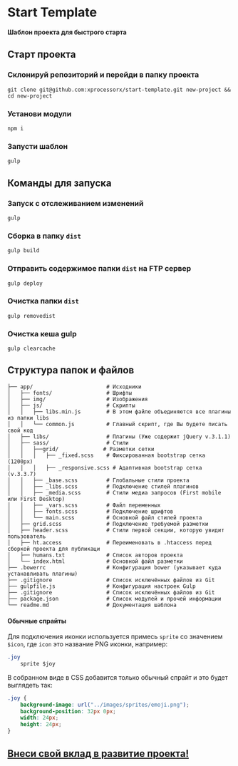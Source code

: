 # Start Template
**Шаблон проекта для быстрого старта**


## Старт проекта

### Склонируй репозиторий и перейди в папку проекта
```
git clone git@github.com:xprocessorx/start-template.git new-project && cd new-project
```

### Установи модули
```
npm i
```

### Запусти шаблон
```
gulp
```


## Команды для запуска

### Запуск с отслеживанием изменений
```
gulp
```

### Сборка в папку `dist`
```
gulp build
```

### Отправить содержимое папки `dist` на FTP сервер
```
gulp deploy
```

### Очистка папки `dist`
```
gulp removedist
```

### Очистка кеша gulp
```
gulp clearcache
```


## Структура папок и файлов
```
├── app/                       # Исходники
│   ├── fonts/                 # Шрифты
│   ├── img/                   # Изображения
│   ├── js/                    # Скрипты
│   │   ├── libs.min.js        # В этом файле объединяются все плагины из папки libs
│   │   └── common.js          # Главный скрипт, где Вы будете писать свой код
│   ├── libs/                  # Плагины (Уже содержит jQuery v.3.1.1)
│   ├── sass/                  # Стили
│   │   ├──grid/              # Разметки сетки
│   │   │   ├── _fixed.scss    # Фиксированная bootstrap сетка (1200px)
│   │   │   ├── _responsive.scss # Адаптивная bootstrap сетка (v.3.3.7)
│   │   ├── _base.scss         # Глобальные стили проекта
│   │   ├── _libs.scss         # Подключение стилей плагинов
│   │   ├── _media.scss        # Стили медиа запросов (First mobile или First Desktop)
│   │   ├── _vars.scss         # Файл переменных
│   │   ├── fonts.scss         # Подключение шрифтов
│   │   └── main.scss          # Основной файл стилей проекта
│   ├── grid.scss              # Подключение требуемой разметки
│   ├── header.scss            # Стили первой секции, которую увидит пользователь
│   ├── ht.access              # Переименовать в .htaccess перед сборкой проекта для публикаци
│   ├── humans.txt             # Список авторов проекта
│   └── index.html             # Основной файл разметки
├── .bowerrc                   # Конфигурация bower (указывает куда устанавливать плагины)
├── .gitignore                 # Список исключённых файлов из Git
├── gulpfile.js                # Конфигурация настроек Gulp
├── .gitignore                 # Список исключённых файлов из Git
├── package.json               # Список модулей и прочей информации
└── readme.md                  # Документация шаблона
```

#### Обычные спрайты

Для подключения иконки используется примесь `sprite` со значением `$icon`, где `icon` это название PNG иконки, например:
```css
.joy
    sprite $joy
```

В собранном виде в CSS добавится только обычный спрайт и это будет выглядеть так:
```css
.joy {
    background-image: url("../images/sprites/emoji.png");
    background-position: 32px 0px;
    width: 24px;
    height: 24px;
}
```

## [Внеси свой вклад в развитие проекта!](https://github.com/CSSSR/csssr-project-template/blob/master/contributing.md)
